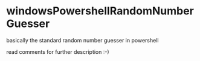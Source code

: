 # windowsPowershellRandomNumberGuesser
basically the standard random number guesser in powershell 

read comments for further description :-)
